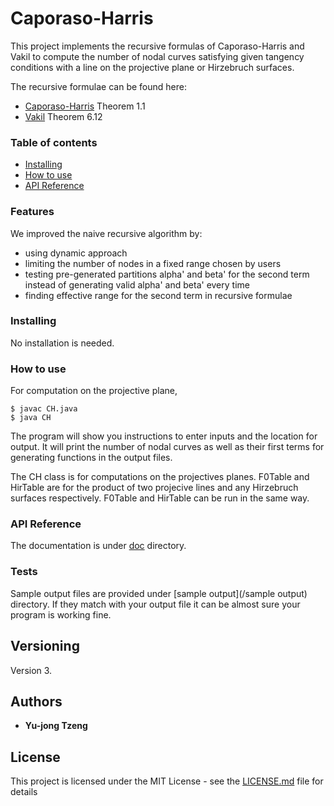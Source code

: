 # Caporaso-Harris
This project implements the recursive formulas of Caporaso-Harris and Vakil to compute the number of nodal curves satisfying given tangency conditions with a line on the projective plane or Hirzebruch surfaces. 

The recursive formulae can be found here:
* [Caporaso-Harris](https://arxiv.org/pdf/alg-geom/9608025.pdf) Theorem 1.1
* [Vakil](https://link.springer.com/article/10.1007/s002291020053) Theorem 6.12

### Table of contents
* [Installing](#installing)
* [How to use](how-to-use)
* [API Reference](api-reference)

### Features
We improved the naive recursive algorithm by:
* using dynamic approach
* limiting the number of nodes in a fixed range chosen by users
* testing pre-generated partitions alpha' and beta' for the second term instead of generating valid alpha' and beta' every time
* finding effective range for the second term in recursive formulae

### Installing
No installation is needed.

### How to use
For computation on the projective plane,
```
$ javac CH.java
$ java CH
```
The program will show you instructions to enter inputs and the location for output. It will print the number of nodal curves as well as their first terms for generating functions in the output files. 

The CH class is for computations on the projectives planes. F0Table and HirTable are for the product of two projecive lines and any Hirzebruch surfaces respectively. F0Table and HirTable can be run in the same way. 

### API Reference

The documentation is under [doc](/doc) directory.

### Tests

Sample output files are provided under [sample output](/sample output) directory. If they match with your output file it can be almost sure your program is working fine.

## Versioning

Version 3. 

## Authors

* **Yu-jong Tzeng** 

## License

This project is licensed under the MIT License - see the [LICENSE.md](LICENSE.md) file for details


